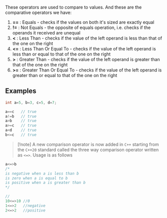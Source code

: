 These operators are used to compare to values. And these are the comparative operators we have:
1. **\=\=** : Equals - checks if the values on both it's sized are exactly equal
2. **!\=** : Not Equals - the opposite of equals operation, i.e. checks if the operands it received are unequal
3. **<** : Less Than - checks if the value of the left operand is less than that of the one on the right
4. **<=** : Less Than Or Equal To - checks if the value of the left operand is less than or equal to that of the one on the right
5. **>** : Greater Than - checks if the value of the left operand is greater than that of the one on the right
6. **>=** : Greater Than Or Equal To - checks if the value of the left operand is greater than or equal to that of the one on the right

## Examples
```c
int a=5, b=3, c=5, d=7;

a==c   // true
a!=b   // true
a>b    // true
a>=c   // true
a<d    // true
b<=c   // true  
```

> [!note] A new comparison operator is now added in `C++` starting from the `C++20` standard called the three way comparison operator written as `<=>`. Usage is as follows

```c++
a<=>b
/*
is negative when a is less than b
is zero when a is equal to b
is positive when a is greater than b
*/

//
10<=>10 //0
1<=>2   //negative
2<=>2   //positive
```
